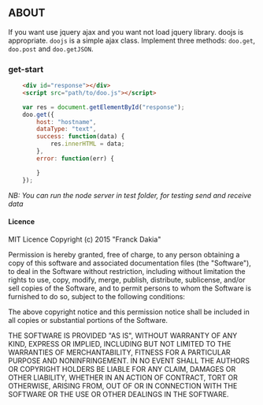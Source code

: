 ## ABOUT
If you want use jquery ajax and you want not load jquery library. doojs is appropriate.
`doojs` is a simple ajax class. Implement three methods: `doo.get`, `doo.post` and `doo.getJSON`.

### get-start
```html
	<div id="response"></div>
	<script src="path/to/doo.js"></script>
```
```js
	var res = document.getElementById("response");
	doo.get({
		host: "hostname",
		dataType: "text",
		success: function(data) {
			res.innerHTML = data;
		},
		error: function(err) {

		}
	});
```

_NB: You can run the node server in test folder, for testing send and receive data_
#### Licence
MIT Licence
Copyright (c) 2015 "Franck Dakia"

Permission is hereby granted, free of charge, to any person
obtaining a copy of this software and associated documentation
files (the "Software"), to deal in the Software without
restriction, including without limitation the rights to use,
copy, modify, merge, publish, distribute, sublicense, and/or sell
copies of the Software, and to permit persons to whom the
Software is furnished to do so, subject to the following
conditions:

The above copyright notice and this permission notice shall be
included in all copies or substantial portions of the Software.

THE SOFTWARE IS PROVIDED "AS IS", WITHOUT WARRANTY OF ANY KIND,
EXPRESS OR IMPLIED, INCLUDING BUT NOT LIMITED TO THE WARRANTIES
OF MERCHANTABILITY, FITNESS FOR A PARTICULAR PURPOSE AND
NONINFRINGEMENT. IN NO EVENT SHALL THE AUTHORS OR COPYRIGHT
HOLDERS BE LIABLE FOR ANY CLAIM, DAMAGES OR OTHER LIABILITY,
WHETHER IN AN ACTION OF CONTRACT, TORT OR OTHERWISE, ARISING
FROM, OUT OF OR IN CONNECTION WITH THE SOFTWARE OR THE USE OR
OTHER DEALINGS IN THE SOFTWARE.
